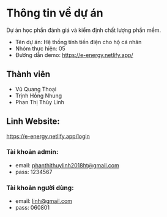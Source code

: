 # Thông tin về dự án
Dự án học phần đánh giá và kiểm định chất lượng phần mềm.
- Tên dự án: Hệ thống tính tiền điện cho hộ cá nhân
- Nhóm thực hiện: 05
- Đường dẫn demo: https://e-energy.netlify.app/

## Thành viên
- Vũ Quang Thoại
- Trịnh Hồng Nhung
- Phan Thị Thùy Linh

## Linh Website: 
 https://e-energy.netlify.app/login
### Tài khoản admin: 
- email: phanthithuylinh2018ht@gmail.com 
- pass: 1234567
### Tài khoản người dùng: 
- email: linh@gmail.com  
- pass: 060801


